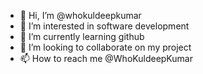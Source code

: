 - 👋 Hi, I’m @whokuldeepkumar
- 👀 I’m interested in software development
- 🌱 I’m currently learning github
- 💞️ I’m looking to collaborate on my project
- 📫 How to reach me @WhoKuldeepKumar

<!---
whokuldeepkumar/whokuldeepkumar is a ✨ special ✨ repository because its `README.md` (this file) appears on your GitHub profile.
You can click the Preview link to take a look at your changes.
--->
